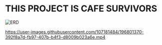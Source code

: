# THIS PROJECT IS CAFE SURVIVORS


![ERD](https://github.com/mrisis/cafe_survivors_team5/blob/main/ERD/drawSQL-export-2022-09-16_01_36.png)


https://user-images.githubusercontent.com/107181484/196801370-392f8a7d-fb97-407b-b4f3-d8009b023a6e.mp4

